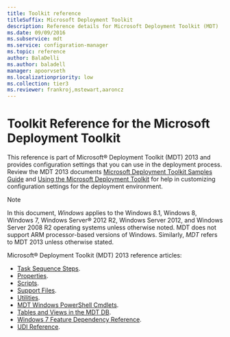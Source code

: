 ```yaml
---
title: Toolkit reference
titleSuffix: Microsoft Deployment Toolkit
description: Reference details for Microsoft Deployment Toolkit (MDT)
ms.date: 09/09/2016
ms.subservice: mdt
ms.service: configuration-manager
ms.topic: reference
author: BalaDelli
ms.author: baladell
manager: apoorvseth
ms.localizationpriority: low
ms.collection: tier3
ms.reviewer: frankroj,mstewart,aaroncz
---
```


# Toolkit Reference for the Microsoft Deployment Toolkit

This reference is part of Microsoft&reg; Deployment Toolkit (MDT) 2013 and provides configuration settings that you can use in the deployment process. Review the MDT 2013 documents [Microsoft Deployment Toolkit Samples Guide](samples-guide.md) and [Using the Microsoft Deployment Toolkit](use-the-mdt.md) for help in customizing configuration settings for the deployment environment.

> [!NOTE]
>
> In this document, *Windows* applies to the Windows 8.1, Windows 8, Windows 7, Windows Server&reg; 2012 R2, Windows Server 2012, and Windows Server 2008 R2 operating systems unless otherwise noted. MDT does not support ARM processor-based versions of Windows. Similarly, *MDT* refers to MDT 2013 unless otherwise stated.

Microsoft&reg; Deployment Toolkit (MDT) 2013 reference articles:

- [Task Sequence Steps](task-sequence-steps.md).
- [Properties](properties.md).
- [Scripts](scripts.md).
- [Support Files](support-files.md).
- [Utilities](utilities.md).
- [MDT Windows PowerShell Cmdlets](mdt-windows-powershell-cmdlets.md).
- [Tables and Views in the MDT DB](tables-views-mdt-db.md).
- [Windows 7 Feature Dependency Reference](windows-7-feature-dependency.md).
- [UDI Reference](udi-reference.md).

